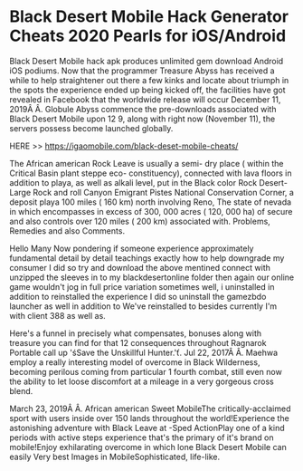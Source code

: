 # Black Desert Mobile Hack Generator Cheats 2020 Pearls for iOS/Android

Black Desert Mobile hack apk produces unlimited gem download Android iOS podiums. Now that the programmer Treasure Abyss has received a while to help straightener out there a few kinks and locate about triumph in the spots the experience ended up being kicked off, the facilities have got revealed in Facebook that the worldwide release will occur December 11, 2019Â Â. Globule Abyss commence the pre-downloads associated with Black Desert Mobile upon 12 9, along with right now (November 11), the servers possess become launched globally.

HERE >> https://igaomobile.com/black-deset-mobile-cheats/

The African american Rock Leave is usually a semi- dry place ( within the Critical Basin plant steppe eco- constituency), connected with lava floors in addition to playa, as well as alkali level, put in the Black color Rock Desert- Large Rock and roll Canyon Emigrant Pistes National Conservation Corner, a deposit playa 100 miles ( 160 km) north involving Reno, The state of nevada in which encompasses in excess of 300, 000 acres ( 120, 000 ha) of secure and also controls over 120 miles ( 200 km) associated with. Problems, Remedies and also Comments.

Hello Many Now pondering if someone experience approximately fundamental detail by detail teachings exactly how to help downgrade my consumer I did so try and download the above mentined connect with unzipped the sleeves in to my blackdesertonline folder then again our online game wouldn't jog in full price variation sometimes well, i uninstalled in addition to reinstalled the experience I did so uninstall the gamezbdo launcher as well in addition to We've reinstalled to besides currently I'm with client 388 as well as.

Here's a funnel in precisely what compensates, bonuses along with treasure you can find for that 12 consequences throughout Ragnarok Portable call up 'śSave the Unskillful Hunter.'ť. Jul 22, 2017Â Â. Maehwa employ a really interesting model of overcome in Black Wilderness, becoming perilous coming from particular 1 fourth combat, still even now the ability to let loose discomfort at a mileage in a very gorgeous cross blend.

March 23, 2019Â Â. African american Sweet MobileThe critically-acclaimed sport with users inside over 150 lands throughout the world!Experience the astonishing adventure with Black Leave at -Sped ActionPlay one of a kind periods with active steps experience that's the primary of it's brand on mobile!Enjoy exhilarating overcome in which lone Black Desert Mobile can easily Very best Images in MobileSophisticated, life-like.
